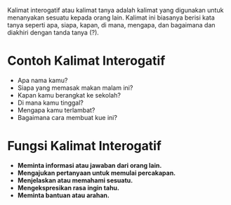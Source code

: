 
Kalimat interogatif atau kalimat tanya adalah kalimat yang digunakan untuk menanyakan sesuatu kepada orang lain. Kalimat ini biasanya berisi kata tanya seperti apa, siapa, kapan, di mana, mengapa, dan bagaimana dan diakhiri dengan tanda tanya (?).

# Contoh Kalimat Interogatif
- Apa nama kamu?
- Siapa yang memasak makan malam ini?
- Kapan kamu berangkat ke sekolah?
- Di mana kamu tinggal?
- Mengapa kamu terlambat?
- Bagaimana cara membuat kue ini?
# Fungsi Kalimat Interogatif
- **Meminta informasi atau jawaban dari orang lain.**
- **Mengajukan pertanyaan untuk memulai percakapan.**
- **Menjelaskan atau memahami sesuatu.**
- **Mengekspresikan rasa ingin tahu.**
- **Meminta bantuan atau arahan.**